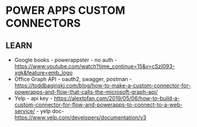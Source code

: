 # POWER APPS CUSTOM CONNECTORS

## LEARN

* Google books - powerappster - no auth - https://www.youtube.com/watch?time_continue=15&v=cSzI093-xgk&feature=emb_logo
* Office Graph API - oauth2, swagger, postman - https://toddbaginski.com/blog/how-to-make-a-custom-connector-for-powerapps-and-flow-that-calls-the-microsoft-graph-api/ 
* Yelp - api key - https://alextofan.com/2019/05/06/how-to-build-a-custom-connector-for-flow-and-powerapps-to-connect-to-a-web-service/ - yelp doc- https://www.yelp.com/developers/documentation/v3

